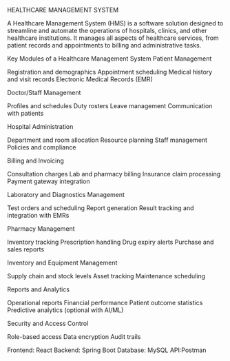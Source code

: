 HEALTHCARE MANAGEMENT SYSTEM

A Healthcare Management System (HMS) is a software solution designed to streamline and automate the operations of hospitals, clinics, and other healthcare institutions. It manages all aspects of healthcare services, from patient records and appointments to billing and administrative tasks.

Key Modules of a Healthcare Management System
Patient Management

Registration and demographics
Appointment scheduling
Medical history and visit records
Electronic Medical Records (EMR)

Doctor/Staff Management

Profiles and schedules
Duty rosters
Leave management
Communication with patients

Hospital Administration

Department and room allocation
Resource planning
Staff management
Policies and compliance

Billing and Invoicing

Consultation charges
Lab and pharmacy billing
Insurance claim processing
Payment gateway integration

Laboratory and Diagnostics Management

Test orders and scheduling
Report generation
Result tracking and integration with EMRs

Pharmacy Management

Inventory tracking
Prescription handling
Drug expiry alerts
Purchase and sales reports

Inventory and Equipment Management

Supply chain and stock levels
Asset tracking
Maintenance scheduling

Reports and Analytics

Operational reports
Financial performance
Patient outcome statistics
Predictive analytics (optional with AI/ML)

Security and Access Control

Role-based access
Data encryption
Audit trails

Frontend: React
Backend: Spring Boot
Database: MySQL
API:Postman
